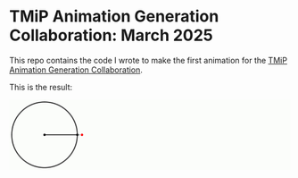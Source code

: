 # TMiP Animation Generation Collaboration: March 2025

This repo contains the code I wrote to make the first animation for the
[TMiP Animation Generation Collaboration](https://talkingmathsinpublic.uk/animation/).

This is the result:

![Animation](video.gif)
